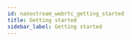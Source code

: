 ```yaml
---
id: nanostream_webrtc_getting_started
title: Getting started
sidebar_label: Getting started
---
```


